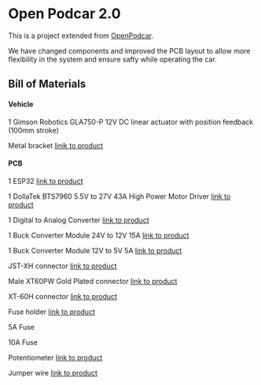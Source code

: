 # Open Podcar 2.0

This is a project extended from [OpenPodcar](https://github.com/OpenPodcar/OpenPodcar).

We have changed components and improved the PCB layout to allow more flexibility in the system and ensure safty while operating the car.

## Bill of Materials

#### Vehicle
1 Gimson Robotics GLA750-P 12V DC linear actuator with position feedback (100mm stroke)

Metal bracket [linik to product](https://www.amazon.co.uk/dp/B08JV76967?ref_=cm_sw_r_apin_dp_HXTQEXMHK0DS5XG23BHY)

#### PCB

1 ESP32 [link to product](https://www.amazon.co.uk/XTVTX-Development-Wireless-Bluetooth-Frequency/dp/B09LCDJY8Z/ref=sr_1_5?crid=2XLMJ0XECAAJR&keywords=esp32&qid=1669377505&s=industrial&sprefix=esp32%2Cindustrial%2C95&sr=1-5)

1 DollaTek BTS7960 5.5V to 27V 43A High Power Motor Driver [link to product](https://www.amazon.co.uk/gp/product/B09H6MKWCJ/ref=ppx_yo_dt_b_asin_title_o00_s00?ie=UTF8&psc=1)


1 Digital to Analog Converter [link to product](https://www.digikey.co.uk/en/products/detail/sparkfun-electronics/BOB-12918/5140812?utm\_adgroup=Evaluation%20Boards%20-%20Digital%20to%20Analog%20Converters%20%28DACs%29&utm\_source=google&utm\_medium=cpc&utm\_campaign=Shopping\_Product\_Development%20Boards%2C%20Kits%2C%20Programmers&utm\_term=&productid=5140812&gclid=CjwKCAiAs8acBhA1EiwAgRFdw7jZpmNLCZSMikVMd7oKKiSc0wkz7JpF8sl4ogsQpp6ZFNUjAHO2KBoC\_PIQAvD_BwE)

1 Buck Converter Module 24V to 12V 15A [link to product](https://www.amazon.co.uk/dp/B01KQWWSLA/)

1 Buck Converter Module 12V to 5V 5A [link to product](https://www.amazon.co.uk/dp/B09NVZ6Y6J?ref_=cm\_sw\_r\_apin\_dp_F5CDBP8B0AESHGP8G7D0)

JST-XH connector [link to product](https://www.amazon.co.uk/YIXISI-460Pcs-Housing-Connector-Adapter/dp/B082ZLYRRN/ref=asc_df_B082ZLYRRN/?tag=googshopuk-21&linkCode=df0&hvadid=394317030617&hvpos=&hvnetw=g&hvrand=13959213679084324666&hvpone=&hvptwo=&hvqmt=&hvdev=m&hvdvcmdl=&hvlocint=&hvlocphy=1006876&hvtargid=pla-928147660517&psc=1&tag=&ref=&adgrpid=80755971054&hvpone=&hvptwo=&hvadid=394317030617&hvpos=&hvnetw=g&hvrand=13959213679084324666&hvqmt=&hvdev=m&hvdvcmdl=&hvlocint=&hvlocphy=1006876&hvtargid=pla-928147660517)

Male XT60PW Gold Plated connector [link to product](https://www.switchelectronics.co.uk/male-xt60pw-gold-plated-connector-30a-amass?gclid=Cj0KCQiAqOucBhDrARIsAPCQL1Z9Mdg7JQ2CPNNQ3Sm97k74ZDQKxPksRo_lDsgrQek7YlSQR7QdGtQaAu9BEALw_wcB)

XT-60H connector [link to product](https://amzn.eu/d/4VwUmz3)

Fuse holder [link to product](https://uk.farnell.com/littelfuse/178-7017-0001/fuse-holder-pcb-r-a-blade/dp/310530?st=Ato%20fuse%20holder)

5A Fuse

10A Fuse

Potentiometer [link to product](https://uk.rs-online.com/web/p/potentiometers/8274990?cm_mmc=UK-PLA-DS3A-_-google-_-CSS_UK_EN_Passive_Components_MOB_Whoop-_-Potentiometers_Whoop-_-8274990&matchtype=&pla-346415135252&cq_src=google_ads&cq_cmp=9765532007&cq_term=&cq_plac=&cq_net=g&cq_plt=gp&gclid=CjwKCAiAv9ucBhBXEiwA6N8nYOlC97hC1rk_lZlzGOEZ-jXB8kbkuMIexTun0_bgiT8PpbOJ3vPO0hoCik4QAvD_BwE&gclsrc=aw.ds)

Jumper wire [link to product](https://www.amazon.co.uk/VIPMOON-1-17mm-Multicolored-Flexible-Rainbow/dp/B07BLRNTXW/ref=asc_df_B07BLRNTXW/?tag=googshopuk-21&linkCode=df0&hvadid=309903005216&hvpos=&hvnetw=g&hvrand=16844014482739590557&hvpone=&hvptwo=&hvqmt=&hvdev=m&hvdvcmdl=&hvlocint=&hvlocphy=1006876&hvtargid=pla-631740601899&psc=1)